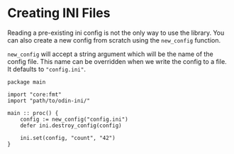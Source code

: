 # Creating INI Files
Reading a pre-existing ini config is not the only way to use the library. You can also create a new config from scratch using the `new_config` function.

`new_config` will accept a string argument which will be the name of the config file.
This name can be overridden when we write the config to a file.
It defaults to `"config.ini"`.
```odin
package main

import "core:fmt"
import "path/to/odin-ini/"

main :: proc() {
    config := new_config("config.ini")
    defer ini.destroy_config(config)
    
    ini.set(config, "count", "42")
}

```